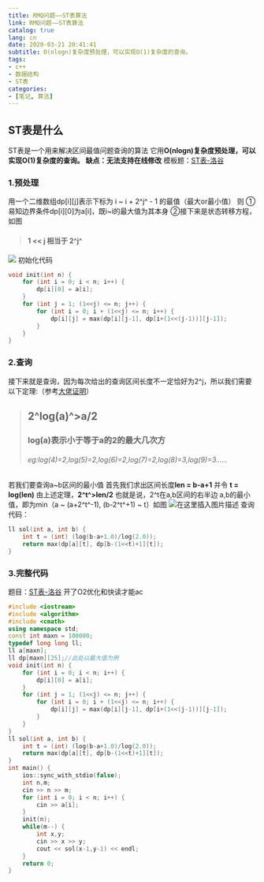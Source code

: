 ```yaml
---
title: RMQ问题——ST表算法
link: RMQ问题——ST表算法
catalog: true
lang: cn
date: 2020-03-21 20:41:41
subtitle: O(nlogn)复杂度预处理，可以实现O(1)复杂度的查询。
tags:
- c++
- 数据结构
- ST表
categories:
- [笔记, 算法]
---
```


## ST表是什么

ST表是一个用来解决区间最值问题查询的算法
它用**O(nlogn)复杂度预处理，可以实现O(1)复杂度的查询。**
**缺点：无法支持在线修改**
模板题：[ST表-洛谷](https://www.luogu.com.cn/problem/P3865)

### 1.预处理

用一个二维数组dp[i][j]表示下标为 i ~ i + 2^j^ - 1 的最值（最大or最小值）
则
①易知边界条件dp[i][0]为a[i]，既i~i的最大值为其本身
②接下来是状态转移方程，如图

> #### **1 << j 相当于 2^j^**

![](https://img-blog.csdnimg.cn/20200321173713916.jpg?x-oss-process=image/watermark,type_ZmFuZ3poZW5naGVpdGk,shadow_10,text_aHR0cHM6Ly9ibG9nLmNzZG4ubmV0L3FxXzQ1ODkwNTMz,size_16,color_FFFFFF,t_70)
初始化代码

```cpp
void init(int n) {
    for (int i = 0; i < n; i++) {
        dp[i][0] = a[i];
    }
    for (int j = 1; (1<<j) <= n; j++) {
        for (int i = 0; i + (1<<j) <= n; i++) {
            dp[i][j] = max(dp[i][j-1], dp[i+(1<<(j-1))][j-1]);
        }
    }
}
```

### 2.查询

接下来就是查询，因为每次给出的查询区间长度不一定恰好为2^j，所以我们需要以下定理:（参考[大佬证明](https://blog.csdn.net/Hanks_o/article/details/77547380)）

>##  **2^log(a)^>a/2**
>
>### log(a)表示小于等于a的2的最大几次方
>
>###### eg:log(4)=2,log(5)=2,log(6)=2,log(7)=2,log(8)=3,log(9)=3……

若我们要查询a~b区间的最小值
首先我们求出区间长度**len = b-a+1** 并令 **t = log(len)**
由上述定理，**2^t^>len/2**
也就是说，2^t在a,b区间的右半边
a,b的最小值，即为min（a ~ (a+2^t^-1), (b-2^t^+1) ~ t）如图
![在这里插入图片描述](https://img-blog.csdnimg.cn/20200321184107899.jpg?x-oss-process=image/watermark,type_ZmFuZ3poZW5naGVpdGk,shadow_10,text_aHR0cHM6Ly9ibG9nLmNzZG4ubmV0L3FxXzQ1ODkwNTMz,size_16,color_FFFFFF,t_70)
查询代码：

```cpp
ll sol(int a, int b) {
    int t = (int) (log(b-a+1.0)/log(2.0));
    return max(dp[a][t], dp[b-(1<<t)+1][t]);
}
```

### 3.完整代码

题目：[ST表-洛谷](https://www.luogu.com.cn/problem/P3865)
开了O2优化和快读才能ac

```cpp
#include <iostream>
#include <algorithm>
#include <cmath>
using namespace std;
const int maxn = 100000;
typedef long long ll;
ll a[maxn];
ll dp[maxn][25];//此处以最大值为例
void init(int n) {
    for (int i = 0; i < n; i++) {
        dp[i][0] = a[i];
    }
    for (int j = 1; (1<<j) <= n; j++) {
        for (int i = 0; i + (1<<j) <= n; i++) {
            dp[i][j] = max(dp[i][j-1], dp[i+(1<<(j-1))][j-1]);
        }
    }
}
ll sol(int a, int b) {
    int t = (int) (log(b-a+1.0)/log(2.0));
    return max(dp[a][t], dp[b-(1<<t)+1][t]);
}
int main() {
    ios::sync_with_stdio(false);
    int n,m;
    cin >> n >> m;
    for (int i = 0; i < n; i++) {
        cin >> a[i];
    }
    init(n);
    while(m--) {
        int x,y;
        cin >> x >> y;
        cout << sol(x-1,y-1) << endl;
    }
    return 0;
}
```
